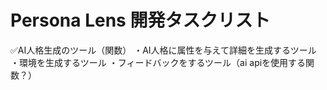 # Persona Lens 開発タスクリスト
✅AI人格生成のツール（関数）
・AI人格に属性を与えて詳細を生成するツール
・環境を生成するツール
・フィードバックをするツール（ai apiを使用する関数？）